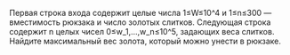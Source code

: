 Первая строка входа содержит целые числа 1≤W≤10^4 и 1≤n≤300 — вместимость рюкзака и число золотых слитков. Следующая строка содержит n целых чисел 0≤w_1,...,w_n≤10^5, 
задающих веса слитков. Найдите максимальный вес золота, который можно унести в рюкзаке.
